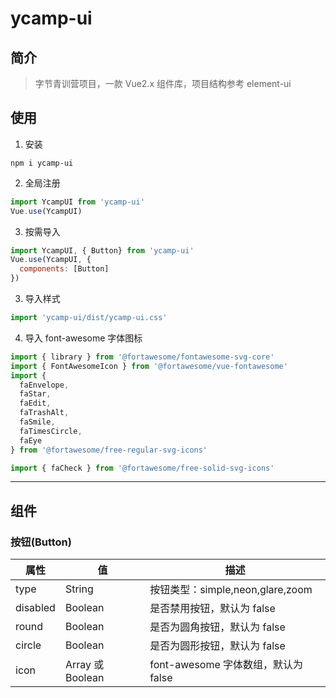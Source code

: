 # ycamp-ui

## 简介



>字节青训营项目，一款 Vue2.x 组件库，项目结构参考 element-ui



## 使用

1. 安装

```
npm i ycamp-ui
```

2. 全局注册

```js
import YcampUI from 'ycamp-ui'
Vue.use(YcampUI)
```

3. 按需导入

```js
import YcampUI, { Button} from 'ycamp-ui'
Vue.use(YcampUI, {
  components: [Button]
})
```

3. 导入样式

```js
import 'ycamp-ui/dist/ycamp-ui.css'
```

4. 导入 font-awesome 字体图标

```js
import { library } from '@fortawesome/fontawesome-svg-core'
import { FontAwesomeIcon } from '@fortawesome/vue-fontawesome'
import {
  faEnvelope,
  faStar,
  faEdit,
  faTrashAlt,
  faSmile,
  faTimesCircle,
  faEye
} from '@fortawesome/free-regular-svg-icons'

import { faCheck } from '@fortawesome/free-solid-svg-icons'
```



---



## 组件

### 按钮(Button)

| 属性     | 值               | 描述                                |
| -------- | ---------------- | ----------------------------------- |
| type     | String           | 按钮类型：simple,neon,glare,zoom    |
| disabled | Boolean          | 是否禁用按钮，默认为 false          |
| round    | Boolean          | 是否为圆角按钮，默认为 false        |
| circle    | Boolean          | 是否为圆形按钮，默认为 false        |
| icon     | Array 或 Boolean | font-awesome 字体数组，默认为 false |
